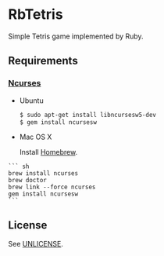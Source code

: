# RbTetris

Simple Tetris game implemented by Ruby.

## Requirements

### [Ncurses][]

[Ncurses]: https://www.gnu.org/software/ncurses/ncurses.html

- Ubuntu

    ``` sh
    $ sudo apt-get install libncursesw5-dev
    $ gem install ncursesw
    ```

- Mac OS X

    Install [Homebrew][].

[Homebrew]: http://brew.sh

    ``` sh
    brew install ncurses
    brew doctor
    brew link --force ncurses
    gem install ncursesw
    ```

## License

See [UNLICENSE](UNLICENSE).
